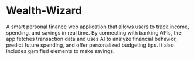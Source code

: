 # Wealth-Wizard
A smart personal finance web application that allows users to track income, spending, and savings in real time. By connecting with banking APIs, the app fetches transaction data and uses AI to analyze financial behavior, predict future spending, and offer personalized budgeting tips. It also includes gamified elements to make savings.
